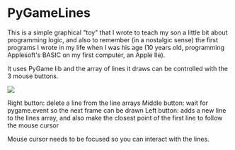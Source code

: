 # PyGameLines

This is a simple graphical "toy" that I wrote to teach my son a little bit about programming logic, and also to remember (in a nostalgic sense) the first programs I wrote in my life when I was his age (10 years old, programming Applesoft's BASIC on my first computer, an Apple IIe).

It uses PyGame lib and the array of lines it draws can be controlled with the 3 mouse buttons.

![](http://mgz.me/blog/wp-content/uploads/2017/11/lines.gif)

Right button: delete a line from the line arrays
Middle button: wait for pygame.event so the next frame can be drawn
Left button: adds a new line to the lines array, and also make the closest point of the first line to follow the mouse cursor

Mouse cursor needs to be focused so you can interact with the lines.
